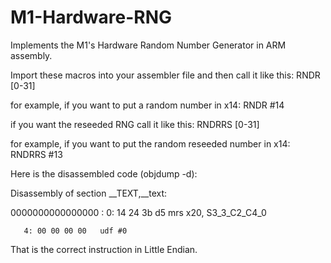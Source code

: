 # M1-Hardware-RNG
Implements the M1's Hardware Random Number Generator in ARM assembly.

Import these macros into your assembler file and then call it like this:
RNDR [0-31] 

for example, if you want to put a random number in x14:
RNDR #14

if you want the reseeded RNG call it like this:
RNDRRS [0-31]

for example, if you want to put the random reseeded number in x14:
RNDRRS #13

Here is the disassembled code (objdump -d):

Disassembly of section __TEXT,__text:

0000000000000000 <ltmp0>:
       0: 14 24 3b d5  	mrs	x20, S3_3_C2_C4_0
       
       4: 00 00 00 00  	udf	#0
  
That is the correct instruction in Little Endian.
